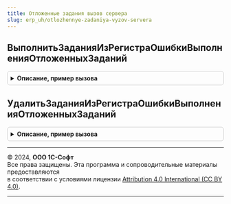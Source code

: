 ```yaml
---
title: Отложенные задания вызов сервера
slug: erp_uh/otlozhennye-zadaniya-vyzov-servera
---
```



## ВыполнитьЗаданияИзРегистраОшибкиВыполненияОтложенныхЗаданий
<details style="margin: 1em 0; padding: 0.5em; border: 1px solid #ccc; border-radius: 6px;">

<summary style="font-weight: bold; cursor: pointer;">Описание, пример вызова</summary>

```bsl

// Передает задания из регистра "Ошибки выполнения отложенных заданий" на выполнения.
//
// Параметры:
//  Очередь             - Строка -  имя регистра сведений очереди заданий
//  ИдентификаторОшибки - Неопределено, УникальныйИдентификатор - уникальный идентификатор ошибки
//
// Возвращаемое значение:
//  Булево - признак выполнение действие
//
Функция ВыполнитьЗаданияИзРегистраОшибкиВыполненияОтложенныхЗаданий( Экспорт
```

Пример вызова
```bsl
Результат = ОтложенныеЗаданияВызовСервера.ВыполнитьЗаданияИзРегистраОшибкиВыполненияОтложенныхЗаданий();
```
</details>

## УдалитьЗаданияИзРегистраОшибкиВыполненияОтложенныхЗаданий
<details style="margin: 1em 0; padding: 0.5em; border: 1px solid #ccc; border-radius: 6px;">

<summary style="font-weight: bold; cursor: pointer;">Описание, пример вызова</summary>

```bsl

// Удаляет задания из регистра "Ошибки выполнения отложенных заданий".
//
// Параметры:
//  Очередь             - Строка -  имя регистра сведений очереди заданий
//  ИдентификаторОшибки - Неопределено, УникальныйИдентификатор - уникальный идентификатор ошибки
//
// Возвращаемое значение:
//  Булево - признак выполнение действие
//
Функция УдалитьЗаданияИзРегистраОшибкиВыполненияОтложенныхЗаданий( Экспорт
```

Пример вызова
```bsl
Результат = ОтложенныеЗаданияВызовСервера.УдалитьЗаданияИзРегистраОшибкиВыполненияОтложенныхЗаданий();
```
</details>

---

© 2024, **ООО 1С-Софт**  
Все права защищены. Эта программа и сопроводительные материалы предоставляются  
в соответствии с условиями лицензии [Attribution 4.0 International (CC BY 4.0)](https://creativecommons.org/licenses/by/4.0/legalcode).

---
